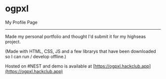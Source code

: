 # ogpxl <dev>
My Profile Page


---
Made my personal portfolio and thought I'd submit it for my highseas project.

(Made with HTML, CSS, JS and a few librarys that have been downloaded so I can run / develop offline.)

Hosted on #NEST and demo is available at [https://ogpxl.hackclub.app](https://ogpxl.hackclub.app)
